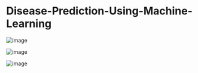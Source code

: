 # Disease-Prediction-Using-Machine-Learning

![image](https://github.com/user-attachments/assets/f242966c-9a7c-46de-b220-fe33332d1d25)

![image](https://github.com/user-attachments/assets/6d457e60-8a52-465c-b029-353acf4b3572)

![image](https://github.com/user-attachments/assets/1595c448-0caf-487a-8844-a1053f79a189)


